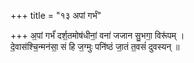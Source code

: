 +++
title = "१३ अपां गर्भं"

+++
अ॒पां गर्भं॑ दर्श॒तमोष॑धीनां॒ वना॑ जजान सु॒भगा॒ विरू॑पम् ।  
दे॒वास॑श्चि॒न्मन॑सा॒ सं हि ज॒ग्मुः पनि॑ष्ठं जा॒तं त॒वसं॑ दुवस्यन् ॥